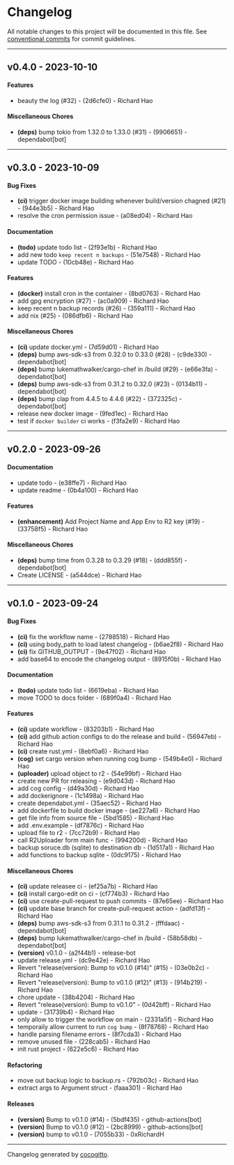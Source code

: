 # Changelog
All notable changes to this project will be documented in this file. See [conventional commits](https://www.conventionalcommits.org/) for commit guidelines.

- - -
## v0.4.0 - 2023-10-10
#### Features
- beauty the log (#32) - (2d6cfe0) - Richard Hao
#### Miscellaneous Chores
- **(deps)** bump tokio from 1.32.0 to 1.33.0 (#31) - (9906651) - dependabot[bot]

- - -

## v0.3.0 - 2023-10-09
#### Bug Fixes
- **(ci)** trigger docker image building whenever build/version chagned (#21) - (944e3b5) - Richard Hao
- resolve the cron permission issue - (a08ed04) - Richard Hao
#### Documentation
- **(todo)** update todo list - (2f93e1b) - Richard Hao
- add new todo `keep recent n backups` - (51e7548) - Richard Hao
- update TODO - (10cb48e) - Richard Hao
#### Features
- **(docker)** install cron in the container - (8bd0763) - Richard Hao
- add gpg encryption (#27) - (ac0a909) - Richard Hao
- keep recent n backup records (#26) - (359a111) - Richard Hao
- add nix (#25) - (086dfb6) - Richard Hao
#### Miscellaneous Chores
- **(ci)** update docker.yml - (7d59d01) - Richard Hao
- **(deps)** bump aws-sdk-s3 from 0.32.0 to 0.33.0 (#28) - (c9de330) - dependabot[bot]
- **(deps)** bump lukemathwalker/cargo-chef in /build (#29) - (e66e3fa) - dependabot[bot]
- **(deps)** bump aws-sdk-s3 from 0.31.2 to 0.32.0 (#23) - (0134b11) - dependabot[bot]
- **(deps)** bump clap from 4.4.5 to 4.4.6 (#22) - (372325c) - dependabot[bot]
- release new docker image - (9fed1ec) - Richard Hao
- test if `docker builder` ci works - (f3fa2e9) - Richard Hao

- - -

## v0.2.0 - 2023-09-26
#### Documentation
- update todo - (e38ffe7) - Richard Hao
- update readme - (0b4a100) - Richard Hao
#### Features
- **(enhancement)** Add Project Name and App Env to R2 key (#19) - (33758f5) - Richard Hao
#### Miscellaneous Chores
- **(deps)** bump time from 0.3.28 to 0.3.29 (#18) - (ddd855f) - dependabot[bot]
- Create LICENSE - (a544dce) - Richard Hao

- - -

## v0.1.0 - 2023-09-24
#### Bug Fixes
- **(ci)** fix the workflow name - (2788518) - Richard Hao
- **(ci)** using body_path to load latest changelog - (b6ae2f8) - Richard Hao
- **(ci)** fix GITHUB_OUTPUT - (9e47f02) - Richard Hao
- add base64 to encode the changelog output - (8915f0b) - Richard Hao
#### Documentation
- **(todo)** update todo list - (6619eba) - Richard Hao
- move TODO to docs folder - (689f0a4) - Richard Hao
#### Features
- **(ci)** update workflow - (83203b1) - Richard Hao
- **(ci)** add github action configs to do the release and build - (56947eb) - Richard Hao
- **(ci)** create rust.yml - (8ebf0a6) - Richard Hao
- **(cog)** set cargo version when running cog bump - (549b4e0) - Richard Hao
- **(uploader)** upload object to r2 - (54e99bf) - Richard Hao
- create new PR for releasing - (e9d043d) - Richard Hao
- add cog config - (d49a30d) - Richard Hao
- add dockerignore - (1c1498a) - Richard Hao
- create dependabot.yml - (35aec52) - Richard Hao
- add dockerfile to build docker image - (ae227a6) - Richard Hao
- get file info from source file - (5bd1585) - Richard Hao
- add .env.example - (df7876c) - Richard Hao
- upload file to r2 - (7cc72b9) - Richard Hao
- call R2Uploader form main func - (994200d) - Richard Hao
- backup soruce.db (sqlite) to destination db - (1d517a1) - Richard Hao
- add functions to backup sqlite - (0dc9175) - Richard Hao
#### Miscellaneous Chores
- **(ci)** update releasee ci - (ef25a7b) - Richard Hao
- **(ci)** install cargo-edit on ci - (cf774b3) - Richard Hao
- **(ci)** use create-pull-request to push commits - (87e65ee) - Richard Hao
- **(ci)** update base branch for create-pull-request action - (adfd13f) - Richard Hao
- **(deps)** bump aws-sdk-s3 from 0.31.1 to 0.31.2 - (fffdaac) - dependabot[bot]
- **(deps)** bump lukemathwalker/cargo-chef in /build - (58b58db) - dependabot[bot]
- **(version)** v0.1.0 - (a2f44b1) - release-bot
- update release.yml - (dc9e42e) - Richard Hao
- Revert "release(version): Bump to v0.1.0 (#14)" (#15) - (03e0b2c) - Richard Hao
- Revert "release(version): Bump to v0.1.0 (#12)" (#13) - (914b219) - Richard Hao
- chore update - (38b4204) - Richard Hao
- Revert "release(version): Bump to v0.1.0" - (0d42bff) - Richard Hao
- update - (31739b4) - Richard Hao
- only allow to trigger the workflow on main - (2331a5f) - Richard Hao
- temporaily allow current to run `cog bump` - (8f78768) - Richard Hao
- handle parsing filename errors - (8f7cda3) - Richard Hao
- remove unused file - (228cab5) - Richard Hao
- init rust project - (622e5c6) - Richard Hao
#### Refactoring
- move out backup logic to backup.rs - (792b03c) - Richard Hao
- extract args to Argument struct - (faaa301) - Richard Hao
#### Releases
- **(version)** Bump to v0.1.0 (#14) - (5bdf435) - github-actions[bot]
- **(version)** Bump to v0.1.0 (#12) - (2bc8999) - github-actions[bot]
- **(version)** bump to v0.1.0 - (7055b33) - 0xRichardH

- - -

Changelog generated by [cocogitto](https://github.com/cocogitto/cocogitto).